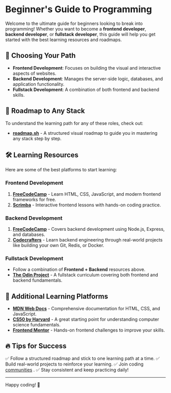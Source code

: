 # Beginner's Guide to Programming

Welcome to the ultimate guide for beginners looking to break into programming! Whether you want to become a **frontend developer**, **backend developer**, or **fullstack developer**, this guide will help you get started with the best learning resources and roadmaps.

## 🚀 Choosing Your Path
- **Frontend Development**: Focuses on building the visual and interactive aspects of websites.
- **Backend Development**: Manages the server-side logic, databases, and application functionality.
- **Fullstack Development**: A combination of both frontend and backend skills.

## 📍 Roadmap to Any Stack
To understand the learning path for any of these roles, check out:
- **[roadmap.sh](https://roadmap.sh/)** - A structured visual roadmap to guide you in mastering any stack step by step.

## 🛠 Learning Resources
Here are some of the best platforms to start learning:

### **Frontend Development**
1. **[FreeCodeCamp](https://www.freecodecamp.org/)** - Learn HTML, CSS, JavaScript, and modern frontend frameworks for free.
2. **[Scrimba](https://scrimba.com/)** - Interactive frontend lessons with hands-on coding practice.

### **Backend Development**
1. **[FreeCodeCamp](https://www.freecodecamp.org/)** - Covers backend development using Node.js, Express, and databases.
2. **[Codecrafters](https://codecrafters.io/)** - Learn backend engineering through real-world projects like building your own Git, Redis, or Docker.

### **Fullstack Development**
- Follow a combination of **Frontend + Backend** resources above.
- **[The Odin Project](https://www.theodinproject.com/)** - A fullstack curriculum covering both frontend and backend fundamentals.

## 📌 Additional Learning Platforms
- **[MDN Web Docs](https://developer.mozilla.org/)** - Comprehensive documentation for HTML, CSS, and JavaScript.
- **[CS50 by Harvard](https://cs50.harvard.edu/)** - A great starting point for understanding computer science fundamentals.
- **[Frontend Mentor](https://www.frontendmentor.io/)** - Hands-on frontend challenges to improve your skills.

## 🔥 Tips for Success
✅ Follow a structured roadmap and stick to one learning path at a time.
✅ Build real-world projects to reinforce your learning.
✅ Join coding [communities](https://discord.gg/wGqvdmeb) .
✅ Stay consistent and keep practicing daily!

---
Happy coding! 🚀
